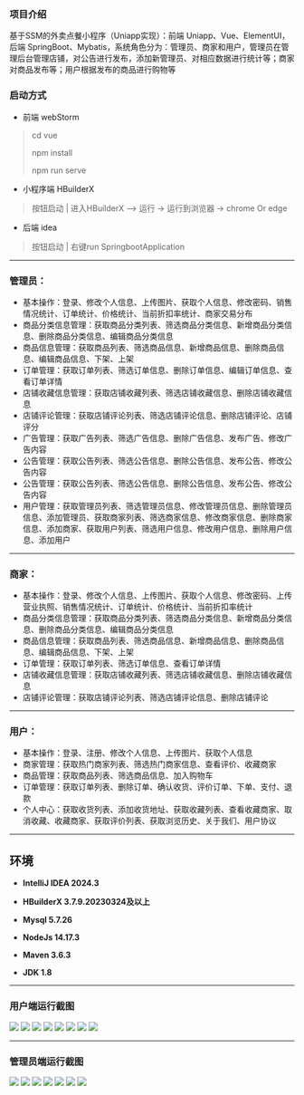 ### 项目介绍

基于SSM的外卖点餐小程序（Uniapp实现）：前端 Uniapp、Vue、ElementUI，后端 SpringBoot、Mybatis，系统角色分为：管理员、商家和用户，管理员在管理后台管理店铺，对公告进行发布，添加新管理员、对相应数据进行统计等；商家对商品发布等；用户根据发布的商品进行购物等

### 启动方式

- 前端 webStorm
> cd vue
>
> npm install
>
> npm run serve
>
- 小程序端 HBuilderX

> 
> 按钮启动 | 进入HBuilderX —> 运行 -> 运行到浏览器 -> chrome Or edge

- 后端 idea
> 按钮启动 | 右键run SpringbootApplication

---

### 管理员：

- 基本操作：登录、修改个人信息、上传图片、获取个人信息、修改密码、销售情况统计、订单统计、价格统计、当前折扣率统计、商家交易分布
- 商品分类信息管理：获取商品分类列表、筛选商品分类信息、新增商品分类信息、删除商品分类信息、编辑商品分类信息
- 商品信息管理：获取商品列表、筛选商品信息、新增商品信息、删除商品信息、编辑商品信息、下架、上架
- 订单管理：获取订单列表、筛选订单信息、删除订单信息、编辑订单信息、查看订单详情
- 店铺收藏信息管理：获取店铺收藏列表、筛选店铺收藏信息、删除店铺收藏信息
- 店铺评论管理：获取店铺评论列表、筛选店铺评论信息、删除店铺评论、店铺评分
- 广告管理：获取广告列表、筛选广告信息、删除广告信息、发布广告、修改广告内容
- 公告管理：获取公告列表、筛选公告信息、删除公告信息、发布公告、修改公告内容
- 公告管理：获取公告列表、筛选公告信息、删除公告信息、发布公告、修改公告内容
- 用户管理：获取管理员列表、筛选管理员信息、修改管理员信息、删除管理员信息、添加管理员、获取商家列表、筛选商家信息、修改商家信息、删除商家信息、添加商家、获取用户列表、筛选用户信息、修改用户信息、删除用户信息、添加用户

---

### 商家：

- 基本操作：登录、修改个人信息、上传图片、获取个人信息、修改密码、上传营业执照、销售情况统计、订单统计、价格统计、当前折扣率统计
- 商品分类信息管理：获取商品分类列表、筛选商品分类信息、新增商品分类信息、删除商品分类信息、编辑商品分类信息
- 商品信息管理：获取商品列表、筛选商品信息、新增商品信息、删除商品信息、编辑商品信息、下架、上架
- 订单管理：获取订单列表、筛选订单信息、查看订单详情
- 店铺收藏信息管理：获取店铺收藏列表、筛选店铺收藏信息、删除店铺收藏信息
- 店铺评论管理：获取店铺评论列表、筛选店铺评论信息、删除店铺评论

---

### 用户：

- 基本操作：登录、注册、修改个人信息、上传图片、获取个人信息
- 商家管理：获取热门商家列表、筛选热门商家信息、查看评价、收藏商家
- 商品管理：获取商品列表、筛选商品信息、加入购物车
- 订单管理：获取订单列表、删除订单、确认收货、评价订单、下单、支付、退款
- 个人中心：获取收货列表、添加收货地址、获取收藏列表、查看收藏商家、取消收藏、收藏商家、获取评价列表、获取浏览历史、关于我们、用户协议

---

## 环境

- <b>IntelliJ IDEA 2024.3</b>

- <b>HBuilderX 3.7.9.20230324及以上</b>

- <b>Mysql 5.7.26</b>
  
- <b>NodeJs 14.17.3</b>

- <b>Maven 3.6.3</b>

- <b>JDK 1.8</b>

---

### 用户端运行截图
![](doc/screenshot/100.png)
![](doc/screenshot/101.png)
![](doc/screenshot/102.png)
![](doc/screenshot/103.png)
![](doc/screenshot/104.png)
![](doc/screenshot/105.png)
![](doc/screenshot/106.png)
![](doc/screenshot/107.png)

---

### 管理员端运行截图
![](doc/screenshot/1.png)
![](doc/screenshot/2.png)
![](doc/screenshot/3.png)
![](doc/screenshot/4.png)
![](doc/screenshot/5.png)
![](doc/screenshot/6.png)
![](doc/screenshot/7.png)
